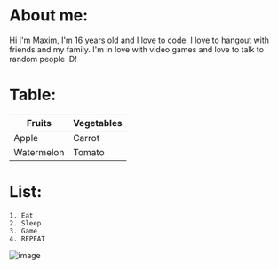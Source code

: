 # About me:

Hi I'm Maxim, I'm 16 years old and I love to code. I love to hangout with friends and my family. I'm in love with video games and love to talk to random people :D!

# Table:
| Fruits  | Vegetables |
| ------------- | ------------- |
| Apple  | Carrot  |
| Watermelon  | Tomato  |

# List:

```
1. Eat
2. Sleep
3. Game
4. REPEAT
```

![image](https://github.com/user-attachments/assets/17bb3820-a7ce-4686-8e62-9b32b39a350c)
